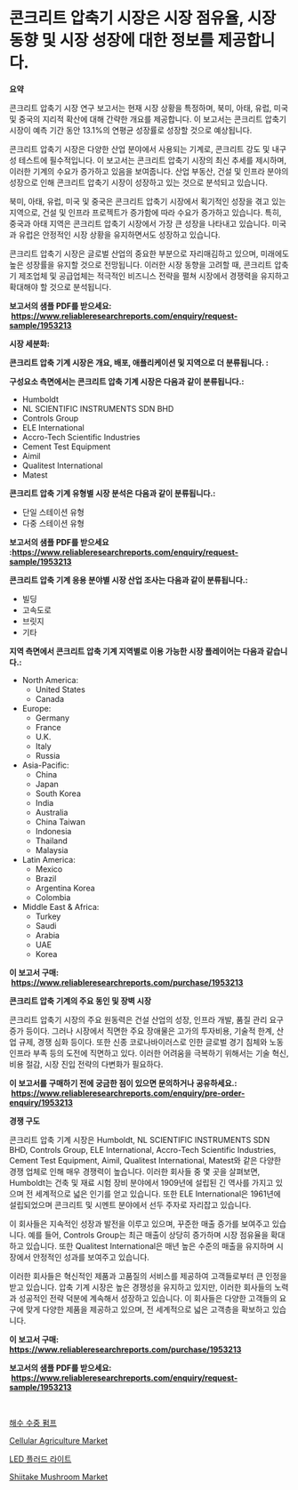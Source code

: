 <p><h1>콘크리트 압축기 시장은 시장 점유율, 시장 동향 및 시장 성장에 대한 정보를 제공합니다.</h1></p><p><strong>요약</strong></p>
<p><p>콘크리트 압축기 시장 연구 보고서는 현재 시장 상황을 특정하며, 북미, 아태, 유럽, 미국 및 중국의 지리적 확산에 대해 간략한 개요를 제공합니다. 이 보고서는 콘크리트 압축기 시장이 예측 기간 동안 13.1%의 연평균 성장률로 성장할 것으로 예상됩니다.</p><p>콘크리트 압축기 시장은 다양한 산업 분야에서 사용되는 기계로, 콘크리트 강도 및 내구성 테스트에 필수적입니다. 이 보고서는 콘크리트 압축기 시장의 최신 추세를 제시하며, 이러한 기계의 수요가 증가하고 있음을 보여줍니다. 산업 부동산, 건설 및 인프라 분야의 성장으로 인해 콘크리트 압축기 시장이 성장하고 있는 것으로 분석되고 있습니다.</p><p>북미, 아태, 유럽, 미국 및 중국은 콘크리트 압축기 시장에서 획기적인 성장을 겪고 있는 지역으로, 건설 및 인프라 프로젝트가 증가함에 따라 수요가 증가하고 있습니다. 특히, 중국과 아태 지역은 콘크리트 압축기 시장에서 가장 큰 성장을 나타내고 있습니다. 미국과 유럽은 안정적인 시장 상황을 유지하면서도 성장하고 있습니다.</p><p>콘크리트 압축기 시장은 글로벌 산업의 중요한 부분으로 자리매김하고 있으며, 미래에도 높은 성장률을 유지할 것으로 전망됩니다. 이러한 시장 동향을 고려할 때, 콘크리트 압축기 제조업체 및 공급업체는 적극적인 비즈니스 전략을 펼쳐 시장에서 경쟁력을 유지하고 확대해야 할 것으로 분석됩니다.</p></p>
<p><strong>보고서의 샘플 PDF를 받으세요: &nbsp;<a href="https://www.reliableresearchreports.com/enquiry/request-sample/1953213">https://www.reliableresearchreports.com/enquiry/request-sample/1953213</a></strong></p>
<p><strong>시장 세분화:</strong></p>
<p><strong> 콘크리트 압축 기계 시장은 개요, 배포, 애플리케이션 및 지역으로 더 분류됩니다. :</strong></p>
<p><strong>구성요소 측면에서는 콘크리트 압축 기계 시장은 다음과 같이 분류됩니다.:</strong></p>
<p><ul><li>Humboldt</li><li>NL SCIENTIFIC INSTRUMENTS SDN BHD</li><li>Controls Group</li><li>ELE International</li><li>Accro-Tech Scientific Industries</li><li>Cement Test Equipment</li><li>Aimil</li><li>Qualitest International</li><li>Matest</li></ul></p>
<p><strong> 콘크리트 압축 기계 유형별 시장 분석은 다음과 같이 분류됩니다.:</strong></p>
<p><ul><li>단일 스테이션 유형</li><li>다중 스테이션 유형</li></ul></p>
<p><strong>보고서의 샘플 PDF를 받으세요 :<a href="https://www.reliableresearchreports.com/enquiry/request-sample/1953213">https://www.reliableresearchreports.com/enquiry/request-sample/1953213</a></strong></p>
<p><strong> 콘크리트 압축 기계 응용 분야별 시장 산업 조사는 다음과 같이 분류됩니다.:</strong></p>
<p><ul><li>빌딩</li><li>고속도로</li><li>브릿지</li><li>기타</li></ul></p>
<p><strong>지역 측면에서 콘크리트 압축 기계 지역별로 이용 가능한 시장 플레이어는 다음과 같습니다.:</strong></p>
<p><ul>
    <li>
        North America:
        <ul>
            <li>United States</li>
            <li>Canada</li>
        </ul>
    </li>
    <li>
        Europe:
        <ul>
            <li>Germany</li>
            <li>France</li>
            <li>U.K.</li>
            <li>Italy</li>
            <li>Russia</li>
        </ul>
    </li>
    <li>
        Asia-Pacific:
        <ul>
            <li>China</li>
            <li>Japan</li>
            <li>South Korea</li>
            <li>India</li>
            <li>Australia</li>
            <li>China Taiwan</li>
            <li>Indonesia</li>
            <li>Thailand</li>
            <li>Malaysia</li>
        </ul>
    </li>
    <li>
        Latin America:
        <ul>
            <li>Mexico</li>
            <li>Brazil</li>
            <li>Argentina Korea</li>
            <li>Colombia</li>
        </ul>
    </li>
    <li>
        Middle East & Africa:
        <ul>
            <li>Turkey</li>
            <li>Saudi</li>
            <li>Arabia</li>
            <li>UAE</li>
            <li>Korea</li>
        </ul>
    </li>
    </ul></p>
<p><strong>이 보고서 구매: &nbsp;<a href="https://www.reliableresearchreports.com/purchase/1953213">https://www.reliableresearchreports.com/purchase/1953213</a></strong></p>
<p><strong>콘크리트 압축 기계의 주요 동인 및 장벽 시장</strong></p>
<p><p>콘크리트 압축기 시장의 주요 원동력은 건설 산업의 성장, 인프라 개발, 품질 관리 요구 증가 등이다. 그러나 시장에서 직면한 주요 장애물은 고가의 투자비용, 기술적 한계, 산업 규제, 경쟁 심화 등이다. 또한 신종 코로나바이러스로 인한 글로벌 경기 침체와 노동 인프라 부족 등의 도전에 직면하고 있다. 이러한 어려움을 극복하기 위해서는 기술 혁신, 비용 절감, 시장 진입 전략의 다변화가 필요하다.</p></p>
<p><strong>이 보고서를 구매하기 전에 궁금한 점이 있으면 문의하거나 공유하세요.: &nbsp;<a href="https://www.reliableresearchreports.com/enquiry/pre-order-enquiry/1953213">https://www.reliableresearchreports.com/enquiry/pre-order-enquiry/1953213</a></strong></p>
<p><strong>경쟁 구도</strong></p>
<p><p>콘크리트 압축 기계 시장은 Humboldt, NL SCIENTIFIC INSTRUMENTS SDN BHD, Controls Group, ELE International, Accro-Tech Scientific Industries, Cement Test Equipment, Aimil, Qualitest International, Matest와 같은 다양한 경쟁 업체로 인해 매우 경쟁력이 높습니다. 이러한 회사들 중 몇 곳을 살펴보면, Humboldt는 건축 및 재료 시험 장비 분야에서 1909년에 설립된 긴 역사를 가지고 있으며 전 세계적으로 넓은 인기를 얻고 있습니다. 또한 ELE International은 1961년에 설립되었으며 콘크리트 및 시멘트 분야에서 선두 주자로 자리잡고 있습니다.</p><p>이 회사들은 지속적인 성장과 발전을 이루고 있으며, 꾸준한 매출 증가를 보여주고 있습니다. 예를 들어, Controls Group는 최근 매출이 상당히 증가하며 시장 점유율을 확대하고 있습니다. 또한 Qualitest International은 매년 높은 수준의 매출을 유지하며 시장에서 안정적인 성과를 보여주고 있습니다.</p><p>이러한 회사들은 혁신적인 제품과 고품질의 서비스를 제공하여 고객들로부터 큰 인정을 받고 있습니다. 압축 기계 시장은 높은 경쟁성을 유지하고 있지만, 이러한 회사들의 노력과 성공적인 전략 덕분에 계속해서 성장하고 있습니다. 이 회사들은 다양한 고객들의 요구에 맞게 다양한 제품을 제공하고 있으며, 전 세계적으로 넓은 고객층을 확보하고 있습니다.</p></p>
<p><strong>이 보고서 구매: &nbsp; <a href="https://www.reliableresearchreports.com/purchase/1953213">https://www.reliableresearchreports.com/purchase/1953213</a></strong></p>
<p><strong>보고서의 샘플 PDF를 받으세요: &nbsp;<a href="https://www.reliableresearchreports.com/enquiry/request-sample/1953213">https://www.reliableresearchreports.com/enquiry/request-sample/1953213</a></strong><strong></strong></p>
<p>&nbsp;</p>
<p><p><a href="https://github.com/BrettWeberrt8767765/Market-Research-Report-List-1/blob/main/50600697754.md">해수 수중 펌프</a></p><p><a href="https://issuu.com/reportprime-2/docs/cellular-agriculture-market-size-2030.pptx">Cellular Agriculture Market</a></p><p><a href="https://github.com/nuekbpymrrz5/Market-Research-Report-List-1/blob/main/27022287753.md">LED 플러드 라이트</a></p><p><a href="https://issuu.com/reportprime-2/docs/shiitake-mushroom-market-size-2030.pptx">Shiitake Mushroom Market</a></p></p>